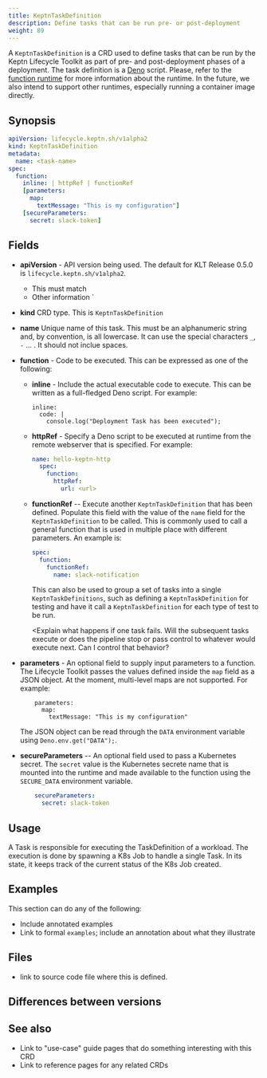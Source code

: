 ```yaml
---
title: KeptnTaskDefinition
description: Define tasks that can be run pre- or post-deployment
weight: 89
---
```


A `KeptnTaskDefinition` is a CRD used to define tasks
that can be run by the Keptn Lifecycle Toolkit
as part of pre- and post-deployment phases of a deployment.
The task definition is a [Deno](https://deno.land/) script.
Please, refer to the [function runtime](https://github.com/keptn/lifecycle-toolkit/tree/main/functions-runtime)
for more information about the runtime.
In the future, we also intend to support other runtimes,
especially running a container image directly.

## Synopsis

```yaml
apiVersion: lifecycle.keptn.sh/v1alpha2
kind: KeptnTaskDefinition
metadata:
  name: <task-name>
spec:
  function:
    inline: | httpRef | functionRef
    [parameters:
      map:
        textMessage: "This is my configuration"]
    [secureParameters:
      secret: slack-token]
```

## Fields

* **apiVersion** - API version being used.
  The default for KLT Release 0.5.0 is `lifecycle.keptn.sh/v1alpha2`.
  * This must match <whatever>
  * Other information
`
* **kind** CRD type.  This is `KeptnTaskDefinition`

* **name** Unique name of this task.
  This must be an alphanumeric string and, by convention, is all lowercase.
  It can use the special characters `_`, `-` ... <what others>.
  It should not inclue spaces.

* **function** - Code to be executed.
  This can be expressed as one of the following:

  * **inline** - Include the actual executable code to execute.
    This can be written as a full-fledged Deno script.
    For example:
    ```function:
    inline:
      code: |
        console.log("Deployment Task has been executed");
    ```
  * **httpRef** - Specify a Deno script to be executed at runtime
    from the remote webserver that is specified.
    For example:

    ```yaml
    name: hello-keptn-http
      spec:
        function:
          httpRef:
            url: <url>
    ```
  * **functionRef** -- Execute another `KeptnTaskDefinition` that has been defined.
    Populate this field with the value of the `name` field
    for the `KeptnTaskDefinition` to be called.
    This is commonly used to call a general function
    that is used in multiple place with different parameters.
    An example is:
     ```yaml
     spec:
       function:
         functionRef:
           name: slack-notification
     ```

    This can also be used to group a set of tasks into a single `KeptnTaskDefinitions`,
    such as defining a `KeptnTaskDefinition` for testing
    and have it call a `KeptnTaskDefinition` for each type of test to be run.

    <Explain what happens if one task fails.
    Will the subsequent tasks execute or does the pipeline stop
    or pass control to whatever would execute next.
    Can I control that behavior?

* **parameters** - An optional field to supply input parameters to a function.
  The Lifecycle Toolkit passes the values defined inside the `map` field
  as a JSON object.
  At the moment, multi-level maps are not supported.
  For example:
   ```spec:
       parameters:
         map:
           textMessage: "This is my configuration"
   ```

   The JSON object can be read
   through the `DATA` environment variable using `Deno.env.get("DATA");`.

* **secureParameters** -- An optional field used to pass a Kubernetes secret.
  The `secret` value is the Kubernetes secrete name
  that is mounted into the runtime
  and made available to the function
  using the `SECURE_DATA` environment variable.

  ```yaml
      secureParameters:
        secret: slack-token
   ```

## Usage

A Task is responsible for executing the TaskDefinition of a workload.
The execution is done by spawning a K8s Job to handle a single Task.
In its state, it keeps track of the current status of the K8s Job created.

<!-- How this CRD is "activated".  For example, which event uses this CRD -->
<!-- Can I execute tasks in parallel? -->
<!-- Instructions and guidelines for when and how to customize a CRD -->

## Examples

This section can do any of the following:

* Include annotated examples
* Link to formal `examples`; include an annotation about what they illustrate

## Files

* link to source code file where this is defined.

## Differences between versions

## See also

* Link to "use-case" guide pages that do something interesting with this CRD
* Link to reference pages for any related CRDs
